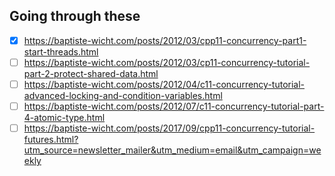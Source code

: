 ## Going through these
* [x] https://baptiste-wicht.com/posts/2012/03/cpp11-concurrency-part1-start-threads.html
* [ ] https://baptiste-wicht.com/posts/2012/03/cp11-concurrency-tutorial-part-2-protect-shared-data.html
* [ ] https://baptiste-wicht.com/posts/2012/04/c11-concurrency-tutorial-advanced-locking-and-condition-variables.html
* [ ] https://baptiste-wicht.com/posts/2012/07/c11-concurrency-tutorial-part-4-atomic-type.html
* [ ] https://baptiste-wicht.com/posts/2017/09/cpp11-concurrency-tutorial-futures.html?utm_source=newsletter_mailer&utm_medium=email&utm_campaign=weekly
